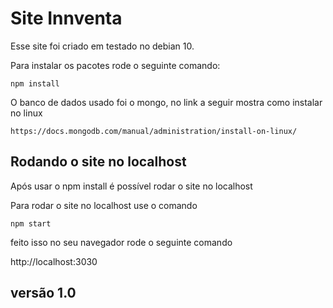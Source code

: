 # Site Innventa

Esse site foi criado em testado no debian 10.

Para instalar os pacotes rode o seguinte comando:
	
	npm install

O banco de dados usado foi o mongo, no link a seguir mostra como instalar no linux

	https://docs.mongodb.com/manual/administration/install-on-linux/

## Rodando o site no localhost

Após usar o npm install  é possível rodar o site no localhost

Para rodar o site no localhost use o comando 
	
	npm start

feito isso no seu navegador rode o seguinte comando

http://localhost:3030

## versão 1.0
